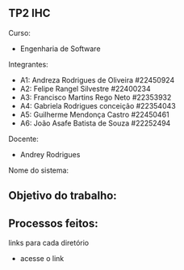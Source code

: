 ## TP2 IHC
 Curso:
* Engenharia de Software

 Integrantes:
* A1: Andreza Rodrigues de Oliveira #22450924 
* A2: Felipe Rangel Silvestre #22400234
* A3: Francisco Martins Rego Neto #22353932
* A4: Gabriela Rodrigues conceição #22354043
* A5: Guilherme Mendonça Castro #22450461
* A6: João Asafe Batista de Souza #22252494


 Docente:
* Andrey Rodrigues

Nome do sistema:

## Objetivo do trabalho:

## Processos feitos:

links para cada diretório

- acesse o link
